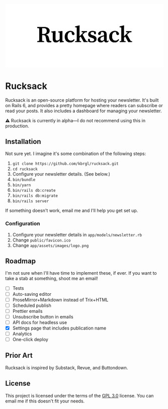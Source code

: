 ![Rucksack logo](rucksack-logo.png)

# Rucksack

Rucksack is an open-source platform for hosting your newsletter. It's built on Rails 6, and provides a pretty homepage where readers can subscribe or read your posts. It also includes a dashboard for managing your newsletter.

⚠️ Rucksack is currently in alpha—I do not recommend using this in production.

## Installation

Not sure yet. I imagine it's some combination of the following steps:

1. `git clone https://github.com/kbrgl/rucksack.git`
2. `cd rucksack`
3. Configure your newsletter details. (See below.)
4. `bin/bundle`
5. `bin/yarn`
6. `bin/rails db:create`
7. `bin/rails db:migrate`
8. `bin/rails server`

If something doesn't work, email me and I'll help you get set up.

### Configuration

1. Configure your newsletter details in `app/models/newsletter.rb`
2. Change `public/favicon.ico`
3. Change `app/assets/images/logo.png`

## Roadmap

I'm not sure when I'll have time to implement these, if ever. If you want to take a stab at something, shoot me an email!

- [ ] Tests
- [ ] Auto-saving editor
- [ ] ProseMirror+Markdown instead of Trix+HTML
- [ ] Scheduled publish
- [ ] Prettier emails
- [ ] Unsubscribe button in emails
- [ ] API docs for headless use
- [x] Settings page that includes publication name
- [ ] Analytics
- [ ] One-click deploy

## Prior Art

Rucksack is inspired by Substack, Revue, and Buttondown.

## License

This project is licensed under the terms of the [GPL 3.0](https://www.gnu.org/licenses/gpl-3.0.en.html) license. You can email me if this doesn't fit your needs.
